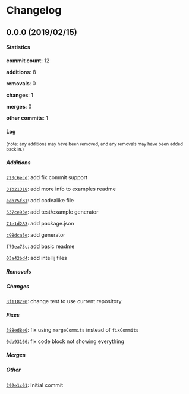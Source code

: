# Changelog
## 0.0.0 (2019/02/15)
#### Statistics
**commit count**: 12

**additions**: 8

**removals**: 0

**changes**: 1

**merges**: 0

**other commits**: 1

#### Log
<small>(note: any additions may have been removed, and any removals may have been added back in.)</small>
##### Additions
 [`223c6ecd`](commit/223c6ecdec0cde19c0ec88e83b29aed6904d2e08?refName=refs/heads/master): add fix commit support

 [`31b21318`](commit/31b2131866556049ae926d4abaf2b492a1e2af28?refName=refs/heads/master): add more info to examples readme

 [`eeb75f31`](commit/eeb75f31aa45a630b30aff066ffe2f2d81ab4b0a?refName=refs/heads/master): add codealike file

 [`537ce93e`](commit/537ce93e1967e25c3a988f4ce92ec886e7d316eb?refName=refs/heads/master): add test/example generator

 [`71e1d283`](commit/71e1d2830a151f4c95a9f5533c6bdc10fa28069e?refName=refs/heads/master): add package.json

 [`c98dca5e`](commit/c98dca5eac6d4f749be01bb619264628f470901d?refName=refs/heads/master): add generator

 [`f79ea73c`](commit/f79ea73cdc47fd8cbca8d9013bbc3942c4119f12?refName=refs/heads/master): add basic readme

 [`03a42bd4`](commit/03a42bd4d1609bf91474560347b54bfec824983b?refName=refs/heads/master): add intellij files

##### Removals

##### Changes
 [`3f118290`](commit/3f11829000fba42a4476ca59563ee0460689c958?refName=refs/heads/master): change test to use current repository

##### Fixes
 [`388ed8e0`](commit/388ed8e0e084e06dd88e50573051ee2131c95923?refName=refs/heads/master): fix using `mergeCommits` instead of `fixCommits`

 [`0db93166`](commit/0db931663b07b7866c00ba3d7be7c349891cdc78?refName=refs/heads/master): fix code block not showing everything

##### Merges

##### Other
 [`292e1c61`](commit/292e1c610efa3461ab617cf86dcc537c5e9cbc5a?refName=refs/heads/master): Initial commit

